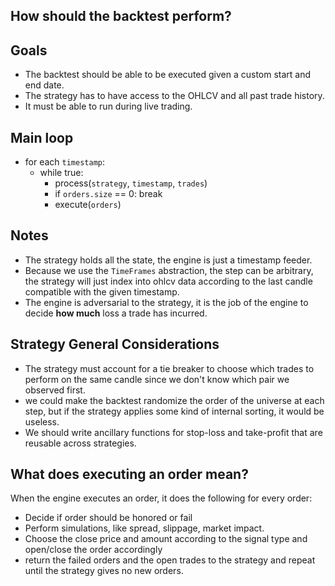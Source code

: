 ## How should the backtest perform?

## Goals

- The backtest should be able to be executed given a custom start and end date.
- The strategy has to have access to the OHLCV and all past trade history.
- It must be able to run during live trading.

## Main loop

- for each `timestamp`:
  - while true:
    - process(`strategy`, `timestamp`, `trades`)
    - if `orders.size` == 0:
      break
    - execute(`orders`)
            
## Notes
- The strategy holds all the state, the engine is just a timestamp feeder.
- Because we use the `TimeFrames` abstraction, the step can be arbitrary, the strategy will just index into ohlcv data according to the last candle compatible with the given timestamp.
- The engine is adversarial to the strategy, it is the job of the engine to decide __how much__ loss a trade has incurred.

## Strategy General Considerations

- The strategy must account for a  tie breaker to choose which trades to perform on the same candle since we don't know which pair we observed first.
- we could make the backtest randomize the order of the universe at each step, but if the strategy applies some kind of internal sorting, it would be useless.
- We should write ancillary functions for stop-loss and take-profit that are reusable across strategies.

## What does executing an order mean?
When the engine executes an order, it does the following for every order:
- Decide if order should be honored or fail
- Perform simulations, like spread, slippage, market impact.
- Choose the close price and amount according to the signal type and open/close the order accordingly
- return the failed orders and the open trades to the strategy and repeat until the strategy gives no new orders.
